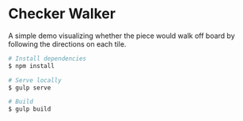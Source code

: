 # Checker Walker

A simple demo visualizing whether the piece would walk off board by following the directions on each tile.

```bash
# Install dependencies
$ npm install

# Serve locally
$ gulp serve

# Build
$ gulp build
```
